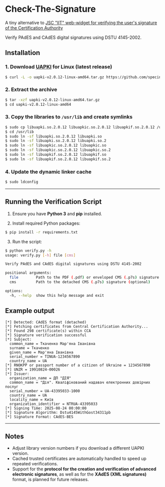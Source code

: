 # Check-The-Signature
A tiny alternative to [JSC "IIT" web-widget for verifying the user's signature of the Certification Authority](https://eu.iit.com.ua/verify-widget)

Verify PAdES and CAdES digital signatures using DSTU 4145-2002.


## Installation

### 1. Download [UAPKI](https://github.com/specinfo-ua/UAPKI) for Linux (latest release)

```sh
$ curl -L -o uapki-v2.0.12-linux-amd64.tar.gz https://github.com/specinfo-ua/UAPKI/releases/download/v2.0.12/uapki-v2.0.12-linux-amd64.tar.gz
```

### 2. Extract the archive

```sh
$ tar -xzf uapki-v2.0.12-linux-amd64.tar.gz
$ cd uapki-v2.0.12-linux-amd64
```

### 3. Copy the libraries to `/usr/lib` and create symlinks

```sh
$ sudo cp libuapki.so.2.0.12 libuapkic.so.2.0.12 libuapkif.so.2.0.12 /usr/lib/
$ cd /usr/lib
$ sudo ln -sf libuapki.so.2.0.12 libuapki.so
$ sudo ln -sf libuapki.so.2.0.12 libuapki.so.2
$ sudo ln -sf libuapkic.so.2.0.12 libuapkic.so
$ sudo ln -sf libuapkic.so.2.0.12 libuapkic.so.2
$ sudo ln -sf libuapkif.so.2.0.12 libuapkif.so
$ sudo ln -sf libuapkif.so.2.0.12 libuapkif.so.2
```

### 4. Update the dynamic linker cache

```sh
$ sudo ldconfig
```

---

## Running the Verification Script

1. Ensure you have **Python 3** and **pip** installed.

2. Install required Python packages:

```sh
$ pip install -r requirements.txt
```

3. Run the script:

```sh
$ python verify.py -h
usage: verify.py [-h] file [cms]

Verify PAdES and CAdES digital signatures using DSTU 4145-2002

positional arguments:
  file        Path to the PDF (.pdf) or enveloped CMS (.p7s) signature
  cms         Path to the detached CMS (.p7s) signature (optional)

options:
  -h, --help  show this help message and exit
```

## Example output

```
[*] Detected: CAdES format (detached)
[*] Fetching certificates from Central Certification Authority...
[*] Found 298 certificate(s) within CCA
[*] Signature verification successful
[*] Subject:
  common_name = Ткаченко Мар'яна Іванівна
  surname = Ткаченко
  given_name = Мар'яна Іванівна
  serial_number = TINUA-1234567890
  country_name = UA
[*] RNOKPP or passport number of a citizen of Ukraine = 1234567890
[*] UNZR = 19910824-00026
[*] Issuer:
  organization_name = ДП "ДІЯ"
  common_name = "Дія". Кваліфікований надавач електронних довірчих послуг
  serial_number = UA-43395033-1000
  country_name = UA
  locality_name = Київ
  organization_identifier = NTRUA-43395033
[*] Signing Time: 2025-08-24 00:00:00
[*] Signature Algorithm: Dstu4145WithGost34311pb
[*] Signature Format: CAdES-BES
```

---

## Notes

* Adjust library version numbers if you download a different UAPKI version.
* Cached trusted certificates are automatically handled to speed up repeated verifications.
* Support for the **protocol for the creation and verification of advanced electronic signatures**, as well as for the **XAdES (XML signatures)** format, is planned for future releases.

